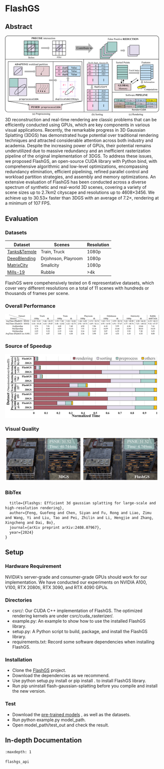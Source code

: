 # FlashGS

## Abstract
![](assets/FlashGS_overview.png)
3D reconstruction and real-time rendering are classic problems that can be efficiently conducted using GPUs, which are key components in various visual applications. Recently, the remarkable progress in 3D Gaussian Splatting (3DGS) has demonstrated huge potential over traditional rendering techniques and attracted considerable attention across both industry and academia. Despite the increasing power of GPUs, their potential remains underutilized due to massive redundancy and an inefficient rasterization pipeline of the original implementation of 3DGS. To address these issues, we proposed FlashGS, an open-source CUDA library with Python bind, with comprehensive algorithmic and low-level optimizations, encompassing redundancy elimination, efficient pipelining, refined parallel control and workload partition strategies, and assembly and memory optimizations. An extensive evaluation of FlashGS has been conducted across a diverse spectrum of synthetic and real-world 3D scenes, covering a variety of scene sizes up to 2.7𝑘𝑚2 cityscape and resolutions up to 4608×3456. We achieve up to 30.53× faster than 3DGS with an average of 7.2×, rendering at a minimum of 107 FPS.

## Evaluation

### Datasets
|Dataset|Scenes|Resolution|
|--|--|--|
|[Tanks&Temple](https://www.tanksandtemples.org/)| Train, Truck|1080p|
|[DeepBlending](https://repo-sam.inria.fr/fungraph/deep-blending/)| Drjohnson, Playroom|1080p|
|[MatrixCity](https://city-super.github.io/matrixcity/)|Smallcity|1080p|
|[Mills-19](https://github.com/cmusatyalab/mega-nerf)|Rubble|>4k|

FlashGS were compehensively tested on 6 representative datasets, which cover very different resolutions on a total of 11 scenes with hundreds or thousands of frames per scene.

### Overall Performance
![](assets/FlashGS_speedup.jpg)

### Source of Speedup
![](assets/FlashGS_breakdown.jpg)
### Visual Quality
![](assets/FlashGS_quality.jpg)

### BibTex
``` @article{feng2024flashgs,
  title={Flashgs: Efficient 3d gaussian splatting for large-scale and high-resolution rendering},
  author={Feng, Guofeng and Chen, Siyan and Fu, Rong and Liao, Zimu and Wang, Yi and Liu, Tao and Pei, Zhilin and Li, Hengjie and Zhang, Xingcheng and Dai, Bo},
  journal={arXiv preprint arXiv:2408.07967},
  year={2024}
}
```


## Setup
### Hardware Requirement
NVIDIA's server-grade and consumer-grade GPUs should work for our implementation. We have conducted our experiments on NVIDIA A100, V100, RTX 2080ti, RTX 3090, and RTX 4090 GPUs.

### Directories
- csrc/: Our CUDA C++ implementation of FlashGS. The optimized rendering kernels are under csrc/cuda_rasterizer/.
- example.py: An example to show how to use the installed FlashGS library.
- setup.py: A Python script to build, package, and install the FlashGS library.
- requirements.txt: Record some software dependencies when installing FlashGS.

### Installation
- Clone the [FlashGS](https://github.com/InternLandMark/FlashGS) project.
- Download the dependencies as we recommend.
- Use python setup.py install or pip install . to install FlashGS library.
- Run pip uninstall flash-gaussian-splatting before you compile and install the new version.

### Test
- Download the [pre-trained models](https://repo-sam.inria.fr/fungraph/3d-gaussian-splatting/datasets/pretrained/models.zip) , as well as the datasets.
- Run python example.py model_path.
- Open model_path/test_out and check the result.
 
## In-depth Documentation
```{toctree}
:maxdepth: 1

flashgs_api
